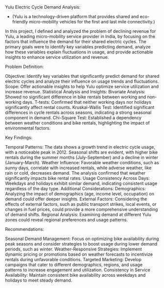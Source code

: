 Yulu Electric Cycle Demand Analysis: 
- (Yulu is a technology-driven platform that provides shared and eco-friendly micro-mobility vehicles for the first and last mile connectivity.)

In this project, I defined and analyzed the problem of declining revenue for Yulu, a leading micro-mobility service provider in India, by focusing on the factors that influence the demand for their shared electric cycles. The primary goals were to identify key variables predicting demand, analyze how these variables explain fluctuations in usage, and provide actionable insights to enhance service utilization and revenue.

Problem Definition:

Objective: Identify key variables that significantly predict demand for shared electric cycles and analyze their influence on usage trends and fluctuations.
Scope: Offer actionable insights to help Yulu optimize service utilization and increase revenue.
Statistical Analysis and Insights:
Bivariate Analysis: Showed no significant difference in bike rentals between working and non-working days.
T-tests: Confirmed that neither working days nor holidays significantly affect rental counts.
Kruskal-Wallis Test: Identified significant differences in cycle rentals across seasons, indicating a strong seasonal component in demand.
Chi-Square Test: Established a dependency between weather conditions and bike rentals, highlighting the impact of environmental factors.

Key Findings:

Temporal Patterns: The data shows a growth trend in electric cycle usage, with a noticeable peak in 2012. Seasonal shifts are evident, with higher bike rentals during the summer months (July-September) and a decline in winter (January-March).
Weather Influence: Favorable weather conditions, such as sunny days, correlate with increased rentals, while adverse weather, like rain or cold, decreases demand. The analysis confirmed that weather significantly impacts bike rental rates.
Usage Consistency Across Days: Weekdays and holidays exhibit similar demand, indicating consistent usage regardless of the day type.
Additional Considerations:
Demographics: Analyzing the impact of demographics (age, income level, occupation) on demand could offer deeper insights.
External Factors: Considering the effects of external factors, such as public transport strikes, local events, or changes in fuel prices, could provide a more comprehensive understanding of demand shifts.
Regional Analysis: Examining demand at different Yulu zones could reveal regional preferences and usage patterns.

Recommendations:

Seasonal Demand Management: Focus on optimizing bike availability during peak seasons and consider strategies to boost usage during lower demand periods, such as winter.
Weather-Responsive Strategies: Implement dynamic pricing or promotions based on weather forecasts to incentivize rentals during unfavorable conditions.
Targeted Marketing: Develop campaigns that cater to different demographics, regions, and usage patterns to increase engagement and utilization.
Consistency in Service Availability: Maintain consistent bike availability across weekdays and holidays to meet steady demand.

